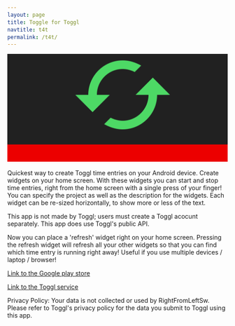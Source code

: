 ```yaml
---
layout: page
title: Toggle for Toggl
navtitle: t4t
permalink: /t4t/
---
```


![t4t banner](/assets/t4t/1024x500.png)

Quickest way to create Toggl time entries on your Android device. Create widgets on your home screen. With these widgets you can start and stop time entries, right from the home screen with a single press of your finger! You can specify the project as well as the description for the widgets. Each widget can be re-sized horizontally, to show more or less of the text.

This app is not made by Toggl; users must create a Toggl acocunt separately. This app does use Toggl's public API.

Now you can place a 'refresh' widget right on your home screen. Pressing the refresh widget will refresh all your other widgets so that you can find which time entry is running right away! Useful if you use multiple devices / laptop / browser!

[Link to the Google play store](https://play.google.com/store/apps/details?id=com.rightfromleftsw.toggltoggles)

[Link to the Toggl service](https://toggl.com/)

Privacy Policy:
Your data is not collected or used by RightFromLeftSw. Please refer to Toggl's privacy policy for the data you submit to Toggl using this app.